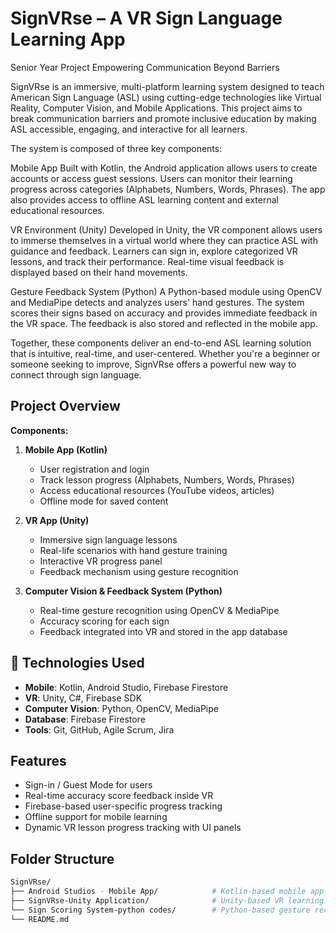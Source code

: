 # SignVRse – A VR Sign Language Learning App
Senior Year Project 
Empowering Communication Beyond Barriers

SignVRse is an immersive, multi-platform learning system designed to teach American Sign Language (ASL) using cutting-edge technologies like Virtual Reality, Computer Vision, and Mobile Applications. This project aims to break communication barriers and promote inclusive education by making ASL accessible, engaging, and interactive for all learners.

The system is composed of three key components:

Mobile App
Built with Kotlin, the Android application allows users to create accounts or access guest sessions.
Users can monitor their learning progress across categories (Alphabets, Numbers, Words, Phrases).
The app also provides access to offline ASL learning content and external educational resources.

VR Environment (Unity)
Developed in Unity, the VR component allows users to immerse themselves in a virtual world where they can practice ASL with guidance and feedback.
Learners can sign in, explore categorized VR lessons, and track their performance.
Real-time visual feedback is displayed based on their hand movements.

Gesture Feedback System (Python)
A Python-based module using OpenCV and MediaPipe detects and analyzes users' hand gestures.
The system scores their signs based on accuracy and provides immediate feedback in the VR space.
The feedback is also stored and reflected in the mobile app.

Together, these components deliver an end-to-end ASL learning solution that is intuitive, real-time, and user-centered. Whether you're a beginner or someone seeking to improve, SignVRse offers a powerful new way to connect through sign language.

## Project Overview

**Components:**
1. **Mobile App (Kotlin)**  
   - User registration and login  
   - Track lesson progress (Alphabets, Numbers, Words, Phrases)  
   - Access educational resources (YouTube videos, articles)  
   - Offline mode for saved content  

2. **VR App (Unity)**  
   - Immersive sign language lessons  
   - Real-life scenarios with hand gesture training  
   - Interactive VR progress panel  
   - Feedback mechanism using gesture recognition  

3. **Computer Vision & Feedback System (Python)**  
   - Real-time gesture recognition using OpenCV & MediaPipe  
   - Accuracy scoring for each sign  
   - Feedback integrated into VR and stored in the app database  

## 🧠 Technologies Used

- **Mobile**: Kotlin, Android Studio, Firebase Firestore  
- **VR**: Unity, C#, Firebase SDK  
- **Computer Vision**: Python, OpenCV, MediaPipe  
- **Database**: Firebase Firestore  
- **Tools**: Git, GitHub, Agile Scrum, Jira  

## Features

- Sign-in / Guest Mode for users  
- Real-time accuracy score feedback inside VR  
- Firebase-based user-specific progress tracking  
- Offline support for mobile learning  
- Dynamic VR lesson progress tracking with UI panels  

##  Folder Structure

```bash
SignVRse/
├── Android Studios - Mobile App/            # Kotlin-based mobile app
├── SignVRse-Unity Application/              # Unity-based VR learning environment
└── Sign Scoring System-python codes/        # Python-based gesture recognition system
└── README.md

